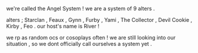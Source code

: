 we're called the Angel System ! we are a system of 9 alters .

alters ; Starclan , Feaux , Gynn , Furby , Yami , The Collector , Devil Cookie , Kirby , Feo .
our host's name is River !

we rp as random ocs or cosoplays often ! we are still looking into our situation , so we dont officially call ourselves a system yet .
